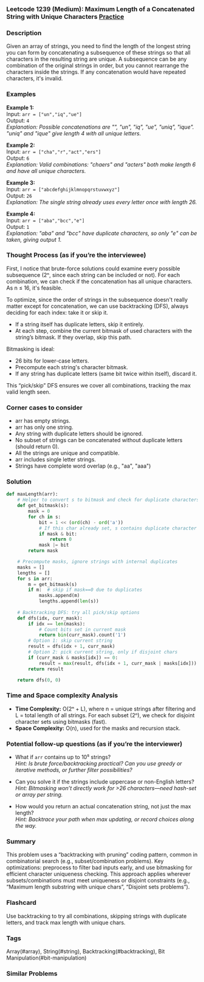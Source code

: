 ### Leetcode 1239 (Medium): Maximum Length of a Concatenated String with Unique Characters [Practice](https://leetcode.com/problems/maximum-length-of-a-concatenated-string-with-unique-characters)

### Description  
Given an array of strings, you need to find the length of the longest string you can form by concatenating a subsequence of these strings so that all characters in the resulting string are unique. A subsequence can be any combination of the original strings in order, but you cannot rearrange the characters inside the strings. If any concatenation would have repeated characters, it's invalid.

### Examples  

**Example 1:**  
Input: `arr = ["un","iq","ue"]`  
Output: `4`  
*Explanation: Possible concatenations are "", "un", "iq", "ue", "uniq", "ique". "uniq" and "ique" give length 4 with all unique letters.*

**Example 2:**  
Input: `arr = ["cha","r","act","ers"]`  
Output: `6`  
*Explanation: Valid combinations: "chaers" and "acters" both make length 6 and have all unique characters.*

**Example 3:**  
Input: `arr = ["abcdefghijklmnopqrstuvwxyz"]`  
Output: `26`  
*Explanation: The single string already uses every letter once with length 26.*

**Example 4:**  
Input: `arr = ["aba","bcc","e"]`  
Output: `1`  
*Explanation: "aba" and "bcc" have duplicate characters, so only "e" can be taken, giving output 1.*

### Thought Process (as if you’re the interviewee)  
First, I notice that brute-force solutions could examine every possible subsequence (2ⁿ, since each string can be included or not). For each combination, we can check if the concatenation has all unique characters. As n ≤ 16, it's feasible.

To optimize, since the order of strings in the subsequence doesn't really matter except for concatenation, we can use backtracking (DFS), always deciding for each index: take it or skip it.  
- If a string itself has duplicate letters, skip it entirely.  
- At each step, combine the current bitmask of used characters with the string’s bitmask. If they overlap, skip this path.

Bitmasking is ideal:  
- 26 bits for lower-case letters.  
- Precompute each string's character bitmask.  
- If any string has duplicate letters (same bit twice within itself), discard it.

This “pick/skip” DFS ensures we cover all combinations, tracking the max valid length seen.

### Corner cases to consider  
- arr has empty strings.
- arr has only one string.
- Any string with duplicate letters should be ignored.
- No subset of strings can be concatenated without duplicate letters (should return 0).
- All the strings are unique and compatible.
- arr includes single letter strings.
- Strings have complete word overlap (e.g., "aa", "aaa")

### Solution

```python
def maxLength(arr):
    # Helper to convert s to bitmask and check for duplicate characters
    def get_bitmask(s):
        mask = 0
        for ch in s:
            bit = 1 << (ord(ch) - ord('a'))
            # If this char already set, s contains duplicate character
            if mask & bit:
                return 0
            mask |= bit
        return mask

    # Precompute masks, ignore strings with internal duplicates
    masks = []
    lengths = []
    for s in arr:
        m = get_bitmask(s)
        if m:  # skip if mask==0 due to duplicates
            masks.append(m)
            lengths.append(len(s))
    
    # Backtracking DFS: try all pick/skip options
    def dfs(idx, curr_mask):
        if idx == len(masks):
            # Count bits set in current mask
            return bin(curr_mask).count('1')
        # Option 1: skip current string
        result = dfs(idx + 1, curr_mask)
        # Option 2: pick current string, only if disjoint chars
        if (curr_mask & masks[idx]) == 0:
            result = max(result, dfs(idx + 1, curr_mask | masks[idx]))
        return result

    return dfs(0, 0)
```

### Time and Space complexity Analysis  

- **Time Complexity:** O(2ⁿ + L), where n = unique strings after filtering and L = total length of all strings. For each subset (2ⁿ), we check for disjoint character sets using bitmasks (fast).
- **Space Complexity:** O(n), used for the masks and recursion stack.

### Potential follow-up questions (as if you’re the interviewer)  

- What if `arr` contains up to 10⁵ strings?  
  *Hint: Is brute force/backtracking practical? Can you use greedy or iterative methods, or further filter possibilities?*

- Can you solve it if the strings include uppercase or non-English letters?  
  *Hint: Bitmasking won’t directly work for >26 characters—need hash-set or array per string.*

- How would you return an actual concatenation string, not just the max length?  
  *Hint: Backtrace your path when max updating, or record choices along the way.*

### Summary  
This problem uses a “backtracking with pruning” coding pattern, common in combinatorial search (e.g., subset/combination problems). Key optimizations: preprocess to filter bad inputs early, and use bitmasking for efficient character uniqueness checking. This approach applies wherever subsets/combinations must meet uniqueness or disjoint constraints (e.g., “Maximum length substring with unique chars”, “Disjoint sets problems”).


### Flashcard
Use backtracking to try all combinations, skipping strings with duplicate letters, and track max length with unique chars.

### Tags
Array(#array), String(#string), Backtracking(#backtracking), Bit Manipulation(#bit-manipulation)

### Similar Problems
